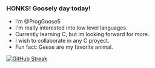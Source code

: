 ### HONKS! Goosely day today! 

- I’m @ProgGoose5
- I'm really interested into low level languages.
- Currently learning C, but im looking forward for more.
- I wish to collaborate in any C proyect.
- Fun fact: Geese are my favorite animal.

<!--START_SECTION:waka-->
<!--END_SECTION:waka-->
  
[![GitHub Streak](https://streak-stats.demolab.com/?user=ProgGoose5)](https://git.io/streak-stats)

